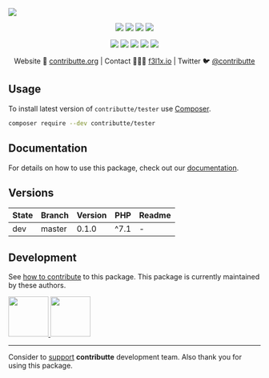 ![](https://heatbadger.now.sh/github/readme/contributte/tester/)

<p align=center>
  <a href="https://github.com/contributte/tester/actions"><img src="https://badgen.net/github/checks/contributte/tester/master?cache=300"></a>
  <a href="https://coveralls.io/r/contributte/tester"><img src="https://badgen.net/coveralls/c/github/contributte/tester?cache=300"></a>
  <a href="https://packagist.org/packages/contributte/tester"><img src="https://badgen.net/packagist/dm/contributte/tester"></a>
  <a href="https://packagist.org/packages/contributte/tester"><img src="https://badgen.net/packagist/v/contributte/tester"></a>
</p>
<p align=center>
  <a href="https://packagist.org/packages/contributte/tester"><img src="https://badgen.net/packagist/php/contributte/tester"></a>
  <a href="https://github.com/contributte/tester"><img src="https://badgen.net/github/license/contributte/tester"></a>
  <a href="https://bit.ly/ctteg"><img src="https://badgen.net/badge/support/gitter/cyan"></a>
  <a href="https://bit.ly/cttfo"><img src="https://badgen.net/badge/support/forum/yellow"></a>
  <a href="https://contributte.org/partners.html"><img src="https://badgen.net/badge/sponsor/donations/F96854"></a>
</p>

<p align=center>
Website 🚀 <a href="https://contributte.org">contributte.org</a> | Contact 👨🏻‍💻 <a href="https://f3l1x.io">f3l1x.io</a> | Twitter 🐦 <a href="https://twitter.com/contributte">@contributte</a>
</p>

## Usage

To install latest version of `contributte/tester` use [Composer](https://getcomposer.org).

```bash
composer require --dev contributte/tester
```

## Documentation

For details on how to use this package, check out our [documentation](.docs).

## Versions

| State  | Branch | Version    | PHP  |Readme |
|--------|--------|------------|------|-------|
| dev    | master | 0.1.0      | ^7.1 |-      |

## Development

See [how to contribute](https://contributte.org) to this package. This package is currently maintained by these authors.

<a href="https://github.com/f3l1x">
    <img width="80" height="80" src="https://avatars2.githubusercontent.com/u/538058?v=3&s=80">
</a>

<a href="https://github.com/vody105">
    <img width="80" height="80" src="https://avatars2.githubusercontent.com/u/22433893?v=3&s=80">
</a>

-----

Consider to [support](https://contributte.org/partners) **contributte** development team.
Also thank you for using this package.
